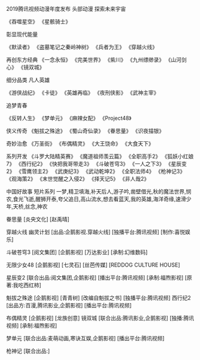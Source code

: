 2019腾讯视频动漫年度发布
头部动漫
探索未来宇宙

《吞噬星空》 
《星骸骑士》 


彰显现代能量


《默读者》 《盗墓笔记之秦岭神树》 
《兵者为王》 《穿越火线》 


再创东方经典 
《一念永恒》 《完美世界》
《紫川》 《九州缥缈录》 
《山河剑心》 《镜双城》


细分品类
凡人英雄

《游侠战纪》 《卡徒》 
《英雄再临》 《夜刑侠影》 《武神主宰》

追梦青春

《反转人生》 《梦单元》 
《麻辣女配》 《Project48》

侠义传奇
《魁拔之殊途》 《蜀山奇仙录》 
《眷思量》 《识夜描银》

奇妙治愈
《万圣街》 《布偶精灵》 
《大王饶命》 《大食天下》

系列开发
《斗罗大陆精英赛》 《魔道祖师羡云篇》
《全职高手2》 《狐妖小红娘7》
《西行纪2》 《快把我哥带走3》
《斗破苍穹3》 《一人之下3》 《星辰变2》 
《雪鹰领主2》 《武庚纪3》 《武动乾坤2》
《全职法师4》 《枪神记3》 《观海策2》 
《末世觉醒之入侵2》 《择天记5》 《非人哉2》


中国好故事
短片系列 
一梦,精卫填海,补天后人,游子吟,凿壁借光,秋的魔法世界,悯农,食光飞逝,醒狮开泰,夸父追日,高山流水,想去看蓝天,我的英雄,海洋奇缘,速滑少年,天桥,丝念,神农


眷思量  [炎央文化]  [赵禹晴]

穿越火线 幽灵计划  [出品:企鹅影视.穿越火线]  [独播平台:腾讯视频]  [制作:喜悦娱乐]

斗破苍穹3  [阅文集团]  [企鹅影视]  [万达影业]  [承制:幻维数码]

无限少女48  [企鹅影视]  [七灵石]  [丝芭传媒]  [REDDOG CULTURE HOUSE]

星辰变2  [联合出品:阅文集团,企鹅影视]  [播出平台:腾讯视频]  [承制:福煦影视]  [原著:我吃西红柿]  


魁拔之殊途  [企鹅影视]  [青青树]  [改编自魁拔之书]  [独播平台:腾讯视频]
西行纪2  [出品方:百漫,腾讯影业,企鹅影视]  [播出平台:腾讯视频]  

 布偶精灵  [企鹅影视]  [龙族创意]
镜双城  [联合出品:腾讯影业,企鹅影视]  [独播:腾讯视频]  [承制:福煦影视]

梦单元  [联合出品:麦萌动画,寒诀互娱,企鹅影视]
[播出平台:腾讯视频]


枪神记  [联合出品:]



